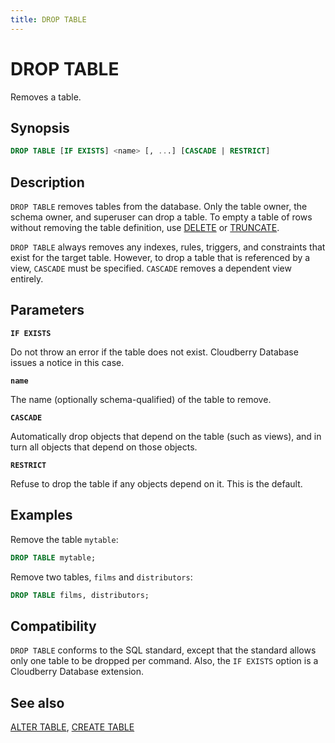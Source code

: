 ```yaml
---
title: DROP TABLE
---
```


# DROP TABLE

Removes a table.

## Synopsis

```sql
DROP TABLE [IF EXISTS] <name> [, ...] [CASCADE | RESTRICT]
```

## Description

`DROP TABLE` removes tables from the database. Only the table owner, the schema owner, and superuser can drop a table. To empty a table of rows without removing the table definition, use [DELETE](/docs/sql-stmts/sql-stmt-delete.md) or [TRUNCATE](/docs/sql-stmts/sql-stmt-truncate.md).

`DROP TABLE` always removes any indexes, rules, triggers, and constraints that exist for the target table. However, to drop a table that is referenced by a view, `CASCADE` must be specified. `CASCADE` removes a dependent view entirely.

## Parameters

**`IF EXISTS`**

Do not throw an error if the table does not exist. Cloudberry Database issues a notice in this case.

**`name`**

The name (optionally schema-qualified) of the table to remove.

**`CASCADE`**

Automatically drop objects that depend on the table (such as views), and in turn all objects that depend on those objects.

**`RESTRICT`**

Refuse to drop the table if any objects depend on it. This is the default.

## Examples

Remove the table `mytable`:

```sql
DROP TABLE mytable;
```

Remove two tables, `films` and `distributors`:

```sql
DROP TABLE films, distributors;
```

## Compatibility

`DROP TABLE` conforms to the SQL standard, except that the standard allows only one table to be dropped per command. Also, the `IF EXISTS` option is a Cloudberry Database extension.

## See also

[ALTER TABLE](/docs/sql-stmts/sql-stmt-alter-table.md), [CREATE TABLE](/docs/sql-stmts/sql-stmt-create-table.md)
